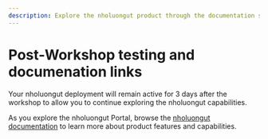 ```yaml
---
description: Explore the nholuongut product through the documentation set
---
```


# Post-Workshop testing and documenation links

Your nholuongut deployment will remain active for 3 days after the workshop to allow you to continue exploring the nholuongut capabilities.&#x20;

As you explore the nholuongut Portal, browse the [nholuongut documentation](../../../) to learn more about product features and capabilities.
